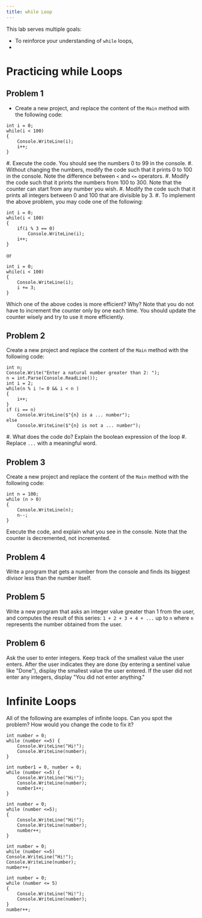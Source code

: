 ```yaml
---
title: while Loop
---
```


This lab serves multiple goals:

- To reinforce your understanding of `while` loops,
- 

# Practicing while Loops

## Problem 1

- Create a new project, and replace the content of the `Main` method with the following code:

```
int i = 0;
while(i < 100)
{
    Console.WriteLine(i);
    i++;
}
```

#. Execute the code. You should see the numbers 0 to 99 in the console.
#. Without changing the numbers, modify the code such that it prints 0 to 100 in the console. Note the difference between `<` and `<=` operators.
#. Modify the code such that it prints the numbers from 100 to 300. Note that the counter can start from any number you wish.
#. Modify the code such that it prints all integers between 0 and 100 that are divisible by 3.
#. To implement the above problem, you may code one of the following:

```
int i = 0;
while(i < 100)
{
    if(i % 3 == 0)
        Console.WriteLine(i);
    i++;
}
```

or

```
int i = 0;
while(i < 100)
{
    Console.WriteLine(i);
    i += 3;
}
```

Which one of the above codes is more efficient? Why?
Note that you do not have to increment the counter only by one each time. You should update the counter wisely and try to use it more efficiently.

## Problem 2

Create a new project and replace the content of the `Main` method with the following code:

```
int n;
Console.Write("Enter a natural number greater than 2: ");
n = int.Parse(Console.ReadLine());
int i = 2;
while(n % i != 0 && i < n )
{
    i++;
}
if (i == n)
    Console.WriteLine($"{n} is a ... number");
else
    Console.WriteLine($"{n} is not a ... number");
```

#. What does the code do? Explain the boolean expression of the loop
#. Replace `...` with a meaningful word.


## Problem 3

Create a new project and replace the content of the `Main` method with the following code:

```
int n = 100;
while (n > 0)
{
    Console.WriteLine(n);
    n--;
}
```

Execute the code, and explain what you see in the console. Note that the counter is decremented, not incremented.

## Problem 4

Write a program that gets a number from the console and finds its biggest divisor less than the number itself.

## Problem 5

Write a new program that asks an integer value greater than 1 from the user, and computes the result of this series: `1 + 2 + 3 + 4 + ...` up to  `n` where `n` represents the number obtained from the user.

## Problem 6

Ask the user to enter integers. Keep track of the smallest value the user enters. After the user indicates they are done (by entering a sentinel value like "Done"), display the smallest value the user entered. If the user did not enter any integers, display "You did not enter anything."

# Infinite Loops

All of the following are examples of infinite loops. Can you spot the problem? How would you change the code to fix it?

```
int number = 0;
while (number <=5) {
    Console.WriteLine("Hi!");
    Console.WriteLine(number);
}
```

```
int number1 = 0, number = 0;
while (number <=5) {
    Console.WriteLine("Hi!");
    Console.WriteLine(number);
    number1++;
}
```

```
int number = 0;
while (number <=5);
{
    Console.WriteLine("Hi!");
    Console.WriteLine(number);
    number++;
}
```

```
int number = 0;
while (number <=5)
Console.WriteLine("Hi!");
Console.WriteLine(number);
number++;
```

```
int number = 0;
while (number <= 5)
{
    Console.WriteLine("Hi!");
    Console.WriteLine(number);
}
number++;
```
